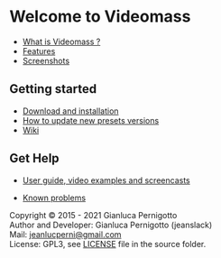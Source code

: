 # Welcome to Videomass
* [What is Videomass ?](about.md)
* [Features](features.md)
* [Screenshots](screenshots.md)

## Getting started
* [Download and installation](download_installation.md)
* [How to update new presets versions](presets_update.md)
* [Wiki](https://github.com/jeanslack/Videomass/wiki)

## Get Help
* [User guide, video examples and screencasts](videomass_use.md)
<!--* [Tips and Tricks](tips_and_tricks.md)-->
* [Known problems](known_problems.md)

Copyright © 2015 - 2021 Gianluca Pernigotto   
Author and Developer: Gianluca Pernigotto (jeanslack)   
Mail: <jeanlucperni@gmail.com>   
License: GPL3, see [LICENSE](https://github.com/jeanslack/Videomass/blob/gh-pages/LICENSE) file in the source folder.   


